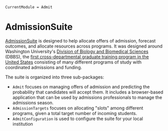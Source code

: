 ```@meta
CurrentModule = Admit
```

# AdmissionSuite

[AdmissionSuite](https://github.com/timholy/AdmissionSuite.jl) is designed to help allocate offers of admission, forecast outcomes, and allocate resources across programs.
It was designed around Washington University's [Division of Biology and Biomedical Sciences](https://dbbs.wustl.edu/Pages/index.aspx) (DBBS),
the [first cross-departmental graduate training program in the United States](https://faseb.onlinelibrary.wiley.com/doi/10.1096/fba.2020-00122) consisting of many different programs of study with coordinated admissions and funding.

The suite is organized into three sub-packages:

- `Admit` focuses on managing offers of admission and predicting the probability that candidates will accept them.
  It includes a browser-based application that can be used by admissions professionals to manage the
admissions season.
- `AdmissionTargets` focuses on allocating "slots" among different programs, given a total target number of incoming students.
- `AdmitConfiguration` is used to configure the suite for your local institution
